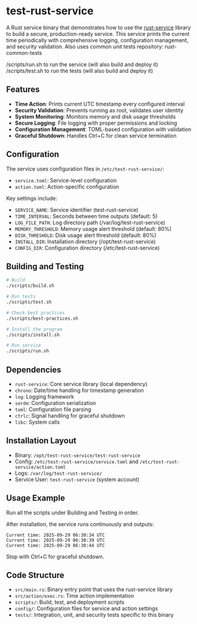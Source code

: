 # test-rust-service

A Rust service binary that demonstrates how to use the [rust-service](../rust-service) library to build a secure, production-ready service. This service prints the current time periodically with comprehensive logging, configuration management, and security validation. Also uses common unit tests repository: rust-common-tests

/scripts/run.sh to run the service (will also build and deploy it)
/scripts/test.sh to run the tests (will also build and deploy it)

## Features

- **Time Action**: Prints current UTC timestamp every configured interval
- **Security Validation**: Prevents running as root, validates user identity
- **System Monitoring**: Monitors memory and disk usage thresholds
- **Secure Logging**: File logging with proper permissions and locking
- **Configuration Management**: TOML-based configuration with validation
- **Graceful Shutdown**: Handles Ctrl+C for clean service termination

## Configuration

The service uses configuration files in `/etc/test-rust-service/`:

- `service.toml`: Service-level configuration
- `action.toml`: Action-specific configuration

Key settings include:

- `SERVICE_NAME`: Service identifier (test-rust-service)
- `TIME_INTERVAL`: Seconds between time outputs (default: 5)
- `LOG_FILE_PATH`: Log directory path (/var/log/test-rust-service)
- `MEMORY_THRESHOLD`: Memory usage alert threshold (default: 80%)
- `DISK_THRESHOLD`: Disk usage alert threshold (default: 80%)
- `INSTALL_DIR`: Installation directory (/opt/test-rust-service)
- `CONFIG_DIR`: Configuration directory (/etc/test-rust-service)

## Building and Testing

```bash
# Build
./scripts/build.sh

# Run tests
./scripts/test.sh

# Check best practices
./scripts/best-practices.sh

# Install the program
./scripts/install.sh

# Run service
./scripts/run.sh
```

## Dependencies

- `rust-service`: Core service library (local dependency)
- `chrono`: Date/time handling for timestamp generation
- `log`: Logging framework
- `serde`: Configuration serialization
- `toml`: Configuration file parsing
- `ctrlc`: Signal handling for graceful shutdown
- `libc`: System calls

## Installation Layout

- Binary: `/opt/test-rust-service/test-rust-service`
- Config: `/etc/test-rust-service/service.toml` and `/etc/test-rust-service/action.toml`
- Logs: `/var/log/test-rust-service/`
- Service User: `test-rust-service` (system account)

## Usage Example

Run all the scripts under Building and Testing in order.

After installation, the service runs continuously and outputs:
```
Current time: 2025-09-29 06:30:34 UTC
Current time: 2025-09-29 06:30:39 UTC
Current time: 2025-09-29 06:30:44 UTC
```

Stop with Ctrl+C for graceful shutdown.

## Code Structure

- `src/main.rs`: Binary entry point that uses the rust-service library
- `src/action/exec.rs`: Time action implementation
- `scripts/`: Build, test, and deployment scripts
- `config/`: Configuration files for service and action settings
- `tests/`: Integration, unit, and security tests specific to this binary
